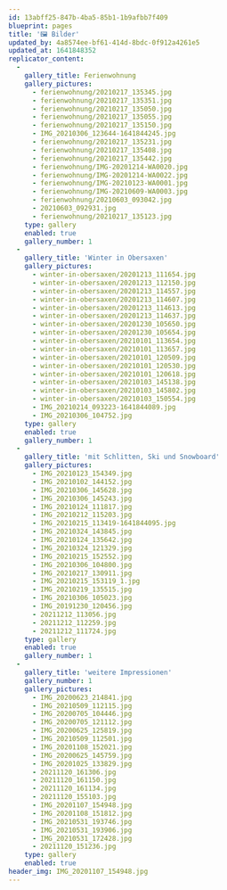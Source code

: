```yaml
---
id: 13abff25-847b-4ba5-85b1-1b9afbb7f409
blueprint: pages
title: '🖼️ Bilder'
updated_by: 4a8574ee-bf61-414d-8bdc-0f912a4261e5
updated_at: 1641848352
replicator_content:
  -
    gallery_title: Ferienwohnung
    gallery_pictures:
      - ferienwohnung/20210217_135345.jpg
      - ferienwohnung/20210217_135351.jpg
      - ferienwohnung/20210217_135050.jpg
      - ferienwohnung/20210217_135055.jpg
      - ferienwohnung/20210217_135150.jpg
      - IMG_20210306_123644-1641844245.jpg
      - ferienwohnung/20210217_135231.jpg
      - ferienwohnung/20210217_135408.jpg
      - ferienwohnung/20210217_135442.jpg
      - ferienwohnung/IMG-20201214-WA0020.jpg
      - ferienwohnung/IMG-20201214-WA0022.jpg
      - ferienwohnung/IMG-20210123-WA0001.jpg
      - ferienwohnung/IMG-20210609-WA0003.jpg
      - ferienwohnung/20210603_093042.jpg
      - 20210603_092931.jpg
      - ferienwohnung/20210217_135123.jpg
    type: gallery
    enabled: true
    gallery_number: 1
  -
    gallery_title: 'Winter in Obersaxen'
    gallery_pictures:
      - winter-in-obersaxen/20201213_111654.jpg
      - winter-in-obersaxen/20201213_112150.jpg
      - winter-in-obersaxen/20201213_114557.jpg
      - winter-in-obersaxen/20201213_114607.jpg
      - winter-in-obersaxen/20201213_114613.jpg
      - winter-in-obersaxen/20201213_114637.jpg
      - winter-in-obersaxen/20201230_105650.jpg
      - winter-in-obersaxen/20201230_105654.jpg
      - winter-in-obersaxen/20210101_113654.jpg
      - winter-in-obersaxen/20210101_113657.jpg
      - winter-in-obersaxen/20210101_120509.jpg
      - winter-in-obersaxen/20210101_120530.jpg
      - winter-in-obersaxen/20210101_120618.jpg
      - winter-in-obersaxen/20210103_145138.jpg
      - winter-in-obersaxen/20210103_145802.jpg
      - winter-in-obersaxen/20210103_150554.jpg
      - IMG_20210214_093223-1641844089.jpg
      - IMG_20210306_104752.jpg
    type: gallery
    enabled: true
    gallery_number: 1
  -
    gallery_title: 'mit Schlitten, Ski und Snowboard'
    gallery_pictures:
      - IMG_20210123_154349.jpg
      - IMG_20210102_144152.jpg
      - IMG_20210306_145628.jpg
      - IMG_20210306_145243.jpg
      - IMG_20210124_111817.jpg
      - IMG_20210212_115203.jpg
      - IMG_20210215_113419-1641844095.jpg
      - IMG_20210324_143845.jpg
      - IMG_20210124_135642.jpg
      - IMG_20210324_121329.jpg
      - IMG_20210215_152552.jpg
      - IMG_20210306_104800.jpg
      - IMG_20210217_130911.jpg
      - IMG_20210215_153119_1.jpg
      - IMG_20210219_135515.jpg
      - IMG_20210306_105023.jpg
      - IMG_20191230_120456.jpg
      - 20211212_113056.jpg
      - 20211212_112259.jpg
      - 20211212_111724.jpg
    type: gallery
    enabled: true
    gallery_number: 1
  -
    gallery_title: 'weitere Impressionen'
    gallery_number: 1
    gallery_pictures:
      - IMG_20200623_214841.jpg
      - IMG_20210509_112115.jpg
      - IMG_20200705_104446.jpg
      - IMG_20200705_121112.jpg
      - IMG_20200625_125819.jpg
      - IMG_20210509_112501.jpg
      - IMG_20201108_152021.jpg
      - IMG_20200625_145759.jpg
      - IMG_20201025_133829.jpg
      - 20211120_161306.jpg
      - 20211120_161150.jpg
      - 20211120_161134.jpg
      - 20211120_155103.jpg
      - IMG_20201107_154948.jpg
      - IMG_20201108_151812.jpg
      - IMG_20210531_193746.jpg
      - IMG_20210531_193906.jpg
      - IMG_20210531_172428.jpg
      - 20211120_151236.jpg
    type: gallery
    enabled: true
header_img: IMG_20201107_154948.jpg
---
```

